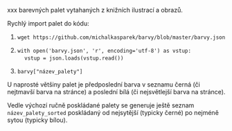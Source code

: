 xxx barevných palet vytahaných z knižních ilustrací a obrazů.
 
 Rychlý import palet do kódu:
 
1. ```wget https://github.com/michalkasparek/barvy/blob/master/barvy.json```

2. ```with open('barvy.json', 'r', encoding='utf-8') as vstup:```  
$~~~~$```vstup = json.loads(vstup.read())```

3. ```barvy["název_palety"]```

U naprosté většiny palet je předposlední barva v seznamu černá (či nejtmavší barva na stránce) a poslední bílá (či nejsvětlejší barva na stránce).

Vedle výchozí ručně poskládané palety se generuje ještě seznam ```název_palety_sorted``` poskládaný od nejsytější (typicky černé) po nejméně sytou (typicky bílou).

